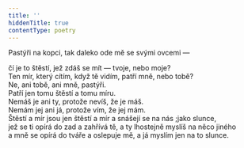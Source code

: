 ```yaml
---
title: ''
hiddenTitle: true
contentType: poetry
---
```


<section>

Pastýři na kopci, tak daleko ode mě se svými ovcemi —

čí je to štěstí, jež zdáš se mít — tvoje, nebo moje?  
Ten mír, který cítím, když tě vidím, patří mně, nebo tobě?  
Ne, ani tobě, ani mně, pastýři.  
Patří jen tomu štěstí a tomu míru.  
Nemáš je ani ty, protože nevíš, že je máš.  
Nemám jej ani já, protože vím, že jej mám.  
Štěstí a mír jsou jen štěstí a mír a snášejí se na nás ;jako slunce,  
jež se ti opírá do zad a zahřívá tě, a ty lhostejně myslíš na něco jiného  
a mně se opírá do tváře a oslepuje mě, a já myslím jen na to slunce.

</section>
